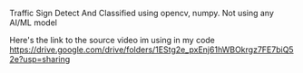 Traffic Sign Detect And Classified using opencv, numpy. Not using any AI/ML model


Here's the link to the source video im using in my code
https://drive.google.com/drive/folders/1EStg2e_pxEnj61hWBOkrgz7FE7biQ52e?usp=sharing

